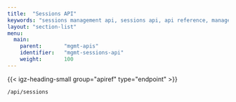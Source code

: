 ```yaml
---
title:  "Sessions API"
keywords: "sessions management api, sessions api, api reference, management, session management, sessions, /api/sessions, api endpoints"
layout: "section-list"
menu:
  main:
    parent:       "mgmt-apis"
    identifier:   "mgmt-sessions-api"
    weight:       100
---
```


<!-- ---------------------------------------- -->
{{< igz-heading-small group="apiref" type="endpoint" >}}

`/api/sessions`

